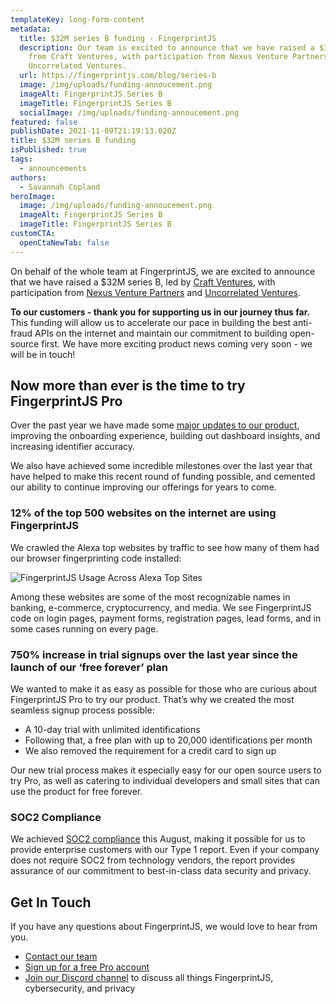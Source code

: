 ```yaml
---
templateKey: long-form-content
metadata:
  title: $32M series B funding - FingerprintJS
  description: Our team is excited to announce that we have raised a $32M series B
    from Craft Ventures, with participation from Nexus Venture Partners and
    Uncorrelated Ventures.
  url: https://fingerprintjs.com/blog/series-b
  image: /img/uploads/funding-annoucement.png
  imageAlt: FingerprintJS Series B
  imageTitle: FingerprintJS Series B
  socialImage: /img/uploads/funding-annoucement.png
featured: false
publishDate: 2021-11-09T21:19:13.020Z
title: $32M series B funding
isPublished: true
tags:
  - announcements
authors:
  - Savannah Copland
heroImage:
  image: /img/uploads/funding-annoucement.png
  imageAlt: FingerprintJS Series B
  imageTitle: FingerprintJS Series B
customCTA:
  openCtaNewTab: false
---
```

On behalf of the whole team at FingerprintJS, we are excited to announce that we have raised a $32M series B, led by <a href="https://www.craftventures.com/" target="_blank" rel="noopener">Craft Ventures</a>, with participation from <a href="https://nexusvp.com/" target="_blank" rel="noopener">Nexus Venture Partners</a> and <a href="https://uncorrelated.com/" target="_blank" rel="noopener">Uncorrelated Ventures</a>.

**To our customers - thank you for supporting us in our journey thus far.** This funding will allow us to accelerate our pace in building the best anti-fraud APIs on the internet and maintain our commitment to building open-source first. We have more exciting product news coming very soon - we will be in touch!

## Now more than ever is the time to try FingerprintJS Pro

Over the past year we have made some [major updates to our product](https://fingerprintjs.com/blog/product-update-11-2021/), improving the onboarding experience, building out dashboard insights, and increasing identifier accuracy. 

We also have achieved some incredible milestones over the last year that have helped to make this recent round of funding possible, and cemented our ability to continue improving our offerings for years to come.

### 12% of the top 500 websites on the internet are using FingerprintJS

We crawled the Alexa top websites by traffic to see how many of them had our browser fingerprinting code installed:

![FingerprintJS Usage Across Alexa Top Sites](https://lh5.googleusercontent.com/VYwacGhlzJt811sbtIjryKRfdmQVHhudaIyTNtDgqhDeTame26RcUV2B0cjrWpwZLRnikc6noxsvJYmtv2crsh7yUJMscRe1szkmqXuLoVpriHMnqIFERLpCohKknTbmDF02GOut)
<br>

Among these websites are some of the most recognizable names in banking, e-commerce, cryptocurrency, and media. We see FingerprintJS code on login pages, payment forms, registration pages, lead forms, and in some cases running on every page. 

### 750% increase in trial signups over the last year since the launch of our ‘free forever’ plan

We wanted to make it as easy as possible for those who are curious about FingerprintJS Pro to try our product. That’s why we created the most seamless signup process possible:

* A 10-day trial with unlimited identifications
* Following that, a free plan with up to 20,000 identifications per month
* We also removed the requirement for a credit card to sign up

Our new trial process makes it especially easy for our open source users to try Pro, as well as catering to individual developers and small sites that can use the product for free forever.

### SOC2 Compliance 

We achieved [SOC2 compliance](https://fingerprintjs.com/blog/soc-2-type-1/) this August, making it possible for us to provide enterprise customers with our Type 1 report. Even if your company does not require SOC2 from technology vendors, the report provides assurance of our commitment to best-in-class data security and privacy.

## Get In Touch

If you have any questions about FingerprintJS, we would love to hear from you.

* [Contact our team](https://fingerprintjs.com/contact-sales/)
* [Sign up for a free Pro account](https://dashboard.fingerprintjs.com/signup)
* [Join our Discord channel](https://discord.gg/ad6R2ttHVX) to discuss all things FingerprintJS, cybersecurity, and privacy